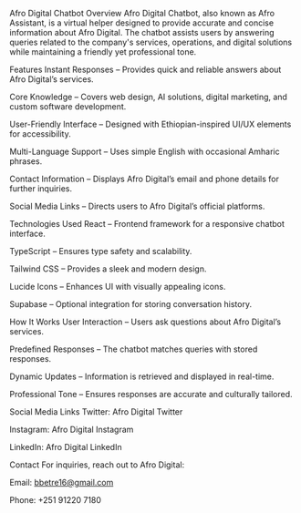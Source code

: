 Afro Digital Chatbot
Overview
Afro Digital Chatbot, also known as Afro Assistant, is a virtual helper designed to provide accurate and concise information about Afro Digital. The chatbot assists users by answering queries related to the company's services, operations, and digital solutions while maintaining a friendly yet professional tone.

Features
Instant Responses – Provides quick and reliable answers about Afro Digital’s services.

Core Knowledge – Covers web design, AI solutions, digital marketing, and custom software development.

User-Friendly Interface – Designed with Ethiopian-inspired UI/UX elements for accessibility.

Multi-Language Support – Uses simple English with occasional Amharic phrases.

Contact Information – Displays Afro Digital’s email and phone details for further inquiries.

Social Media Links – Directs users to Afro Digital’s official platforms.

Technologies Used
React – Frontend framework for a responsive chatbot interface.

TypeScript – Ensures type safety and scalability.

Tailwind CSS – Provides a sleek and modern design.

Lucide Icons – Enhances UI with visually appealing icons.

Supabase – Optional integration for storing conversation history.

How It Works
User Interaction – Users ask questions about Afro Digital’s services.

Predefined Responses – The chatbot matches queries with stored responses.

Dynamic Updates – Information is retrieved and displayed in real-time.

Professional Tone – Ensures responses are accurate and culturally tailored.

Social Media Links
Twitter: Afro Digital Twitter

Instagram: Afro Digital Instagram

LinkedIn: Afro Digital LinkedIn

Contact
For inquiries, reach out to Afro Digital:

Email: bbetre16@gmail.com

Phone: +251 91220 7180
